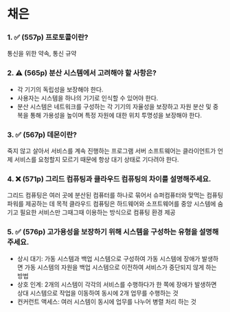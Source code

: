 # 채은
### 1. ✅ (557p) 프로토콜이란?

통신을 위한 약속, 통신 규약

### 2. ⚠️ (565p) 분산 시스템에서 고려해야 할 사항은?

- 각 기기의 독립성을 보장해야 한다.
- 사용자는 시스템을 하나의 기기로 인식할 수 있어야 한다.
- 분산 시스템은 네트워크를 구성하는 각 기기의 자율성을 보장하고 자원 분산 및 중복을 통해 가용성을 높이며 특정 자원에 대한 위치 투명성을 보장해야 한다.

### 3. ✅ (567p) 데몬이란?

죽지 않고 살아서 서비스를 계속 진행하는 프로그램
서버 소프트웨어는 클라이언트가 언제 서비스를 요청할지 모르기 때문에 항상 대기 상태로 기다려야 한다.

### 4. ❌ (571p) 그리드 컴퓨팅과 클라우드 컴퓨팅의 차이를 설명해주세요.

그리드 컴퓨팅은 여러 곳에 분산된 컴퓨터를 하나로 묶어서 슈퍼컴퓨터와 맞먹는 컴퓨팅 파워를 제공하는 데 목적
클라우드 컴퓨팅은 하드웨어와 소프트웨어를 중앙 시스템에 숨기고 필요한 서비스만 그때그때 이용하는 방식으로 컴퓨팅 환경 제공

### 5. ✅ (576p) 고가용성을 보장하기 위해 시스템을 구성하는 유형을 설명해주세요.

- 상시 대기: 가동 시스템과 백업 시스템으로 구성하여 가동 시스템에 장애가 발생하면 가동 시스템의 자원을 백업 시스템으로 이전하여 서비스가 중단되지 않게 하는 방법
- 상호 인계: 2개의 시스템이 각각의 서비스를 수행하다가 한 쪽에 장애가 발생하면 상대 시스템으로 작업을 이동하여 동시에 2개 업무를 수행하는 것
- 컨커런트 액세스: 여러 시스템이 동시에 업무를 나누어 병렬 처리 하는 것
